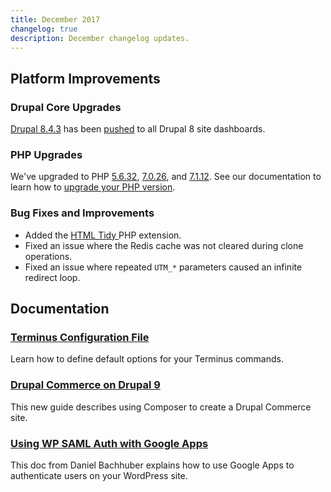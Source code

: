 ```yaml
---
title: December 2017
changelog: true
description: December changelog updates.
---
```

## Platform Improvements

### Drupal Core Upgrades
[Drupal 8.4.3](https://www.drupal.org/project/drupal/releases/8.4.3) has been [pushed](https://github.com/pantheon-systems/drops-8/pull/199) to all Drupal 8 site dashboards.

### PHP Upgrades
We've upgraded to PHP [5.6.32](http://www.php.net/ChangeLog-5.php#5.6.32), [7.0.26](http://www.php.net/ChangeLog-7.php#7.0.26), and [7.1.12](http://www.php.net/ChangeLog-7.php#7.1.12). See our documentation to learn how to [upgrade your PHP version](/guides/php/php-versions).

### Bug Fixes and Improvements
 - Added the [HTML Tidy ](http://www.html-tidy.org/) PHP extension.
 - Fixed an issue where the Redis cache was not cleared during clone operations.
 - Fixed an issue where repeated `UTM_*` parameters caused an infinite redirect loop.

## Documentation

### [Terminus Configuration File](/terminus/configuration)
Learn how to define default options for your Terminus commands.

### [Drupal Commerce on Drupal 9](/guides/drupal-9-commerce)
This new guide describes using Composer to create a Drupal Commerce site.

### [Using WP SAML Auth with Google Apps](/guides/wordpress-google-sso)
This doc from Daniel Bachhuber explains how to use Google Apps to authenticate users on your WordPress site.
